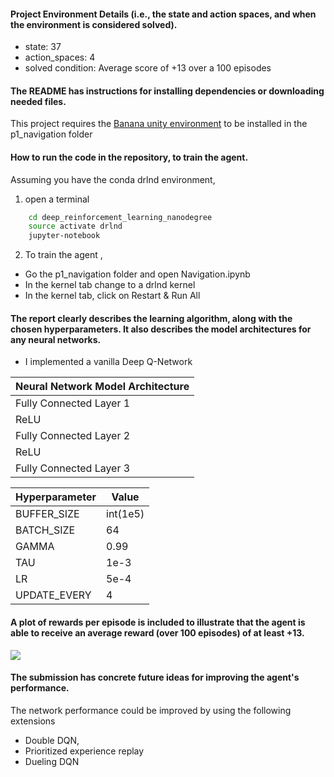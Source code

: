#### Project Environment Details (i.e., the state and action spaces, and when the environment is considered solved).
* state: 37
* action_spaces: 4
* solved condition: Average score of +13 over a 100 episodes

#### The README has instructions for installing dependencies or downloading needed files.
This project requires the [Banana unity environment](https://s3-us-west-1.amazonaws.com/udacity-drlnd/P1/Banana/Banana_Linux.zip) to be installed in the p1_navigation folder 

#### How to run the code in the repository, to train the agent.
Assuming you have the conda drlnd environment, 
1. open a terminal  
```bash
    cd deep_reinforcement_learning_nanodegree
    source activate drlnd
    jupyter-notebook 
```
2. To train the agent , 
* Go the p1_navigation folder and open Navigation.ipynb
* In the kernel tab change to a drlnd kernel
* In the kernel tab, click on Restart & Run All

#### The report clearly describes the learning algorithm, along with the chosen hyperparameters. It also describes the model architectures for any neural networks.
* I implemented a vanilla Deep Q-Network

|Neural Network Model Architecture |
| ------ |
| Fully Connected Layer 1 |
| ReLU | 64 |
| Fully Connected Layer 2 |
| ReLU |
| Fully Connected Layer 3 |

|Hyperparameter |Value |
| ------ | ------ |
| BUFFER_SIZE | int(1e5) |
| BATCH_SIZE | 64 |
| GAMMA | 0.99 |
| TAU | 1e-3 |
| LR | 5e-4 |
| UPDATE_EVERY | 4 |

#### A plot of rewards per episode is included to illustrate that the agent is able to receive an average reward (over 100 episodes) of at least +13. 
![](https://github.com/ChuChuIgbokwe/deep_reinforcement_learning_nanodegree/blob/master/p1_navigation/p1_plot.png)

#### The submission has concrete future ideas for improving the agent's performance.
The network performance could be improved by using the following extensions
* Double DQN, 
* Prioritized experience replay  
* Dueling DQN
